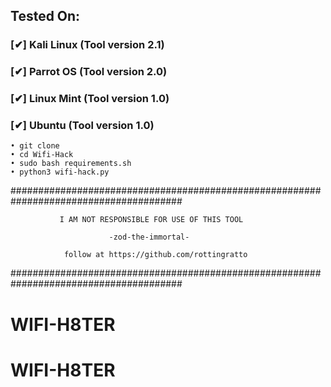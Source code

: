

## Tested On:

### [✔] Kali Linux (Tool version 2.1)




### [✔] Parrot OS (Tool version 2.0)




### [✔] Linux Mint (Tool version 1.0)



### [✔] Ubuntu (Tool version 1.0)






```
• git clone 
• cd Wifi-Hack
• sudo bash requirements.sh
• python3 wifi-hack.py

```

#######################################################################################

               I AM NOT RESPONSIBLE FOR USE OF THIS TOOL
               
                          -zod-the-immortal-
                          
                follow at https://github.com/rottingratto
#######################################################################################
# WIFI-H8TER
# WIFI-H8TER
